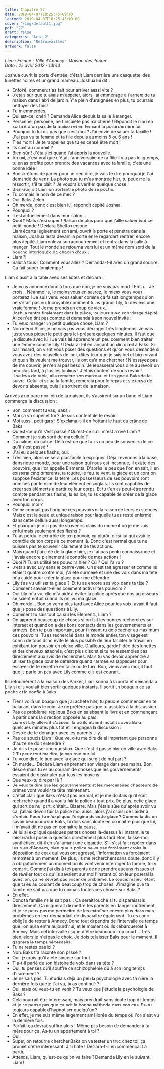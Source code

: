 ```yaml
---
title: Chapitre 27
date: 2019-04-07T18:25:45+09:00
lastmod: 2019-04-07T18:25:45+09:00
cover: "/img/default1.jpg"
pdf: "27"
draft: false
categories: "Acte-2"
description: "Retrouvailles"
artwork: false
---
```

_Lieu : France - Ville d'Annecy - Maison des Parker   
Date : 22 avril 2012 - 14h14_

Joshua ouvrit la porte d'entrée, c'était Liam derrière une casquette, des lunettes noires et un grand manteau. Joshua lui dit :   
- Enfoiré, comment t'as fait pour arriver aussi vite ?   
- J'étais sûr que tu allais m'appeler, alors j'ai emménagé à l'arrière de ta maison dans l'abri de jardin. Y'a plein d'araignées en plus, tu pourrais nettoyer des fois !   
- Tu m'emmerdes.   
- Qui est-ce, chéri ? Demanda Alice depuis la salle à manger.   
- Personne, personne, ne t'inquiète pas ma chérie ! Répondit le mari en sortant d'un pas de la maison et en fermant la porte derrière lui.   
- Pourquoi tu lui dis pas que c'est moi ? J'ai envie de saluer ta famille ! J'ai pas vu ta femme et ta fille depuis au moins 5 ou 6 ans !   
- T'es mort ! Je te rappelles que tu es censé être mort !   
- Ils sont au courant ?   
- Bien-sûr ! J'étais ici quand j'ai appris la nouvelle.   
- Ah oui, c'est vrai que c'était l'anniversaire de ta fille il y a pas longtemps, tu en as profité pour prendre des vacances avec ta famille, c'est une bonne idée !   
- Bon arrêtons de parler pour ne rien dire, je vais te dire pourquoi je t'ai demandé de venir. La photo que tu m'as montrée hier, tu peux me la ressortir, s'il te plaît ? Je voudrais vérifier quelque chose.   
- Bien-sûr, dit Liam en sortant la photo de sa poche.   
- Tu connais le nom de ce mec ?   
- Oui, Baks Zelen.   
- Oh merde, donc c'est bien lui, répondit dépité Joshua.   
- Pourquoi ?   
- Il est actuellement dans mon salon...   
- Quoi ? Mais c'est super ! Raison de plus pour que j'aille saluer tout ce petit monde ! Déclara Shelton enjoué.   
Liam écarta légèrement son ami, ouvrit la porte et pénétra dans la maison, Joshua resta devant la porte en le regardant rentrer, encore plus dépité. Liam enleva son accoutrement et rentra dans la salle à manger. Tout le monde se retourna vers lui et un même nom sorti de la bouche interloquée de chacun d'eux :   
- Liam ?!   
- Salut à tous ! Comment vous allez ? Demanda-t-il avec un grand sourire. Ça fait super longtemps !   
   
Liam s'assit à la table avec ses hôtes et déclara :   
- Je vous annonce donc à tous que non, je ne suis pas mort ! Enfin... Je crois... Néanmoins, le moins vous en saurez, le mieux vous vous porterez ! Je suis venu vous saluer comme ça faisait longtemps qu'on ne s'était pas vu. Incroyable comment tu as grandi Lily, tu deviens une vraie femme ! Je me prends un coup de vieux...    
Joshua rentra finalement dans la pièce, toujours avec son visage dépité. Alice n'en tint pas compte et demanda à son nouvel invité :   
- Tu veux manger un petit quelque chose, Liam ?   
- Non merci Alice, je ne vais pas vous déranger très longtemps. Je vais juste vous piquer le petit gars ici-présent quelques minutes, il faut que je discute avec lui ! Je vais lui apprendre un peu comment bien traiter une femme comme Lily ! Déclara-t-il en lançant un clin d’œil à Baks. Si par hasard, on vient vous poser des questions et qu'on vous demande si vous avez des nouvelles de moi, dites-leur que je suis bel et bien vivant et que s'ils veulent me trouver, ils ont qu'à me chercher ! N'essayez pas de me couvrir, je n'en ai pas besoin. Je repasserai vous dire au revoir un peu plus tard, à plus les loulous ! J'étais content de vous revoir !   
Il se leva de table, alla remettre son manteau et fit signe à Baks de le suivre. Celui-ci salua la famille, remercia pour le repas et s'excusa de devoir s'absenter, puis ils sortirent de la maison.   
   
Arrivés à un parc non loin de la maison, ils s'assirent sur un banc et Liam commença la discussion :  
- Bon, comment tu vas, Baks ?   
- Moi ça va super et toi ? Je suis content de te revoir !   
- Moi aussi, petit gars ! S'exclama-t-il en frottant le haut du crâne de Baks.   
- Qu'est-ce qu'il s'est passé ? Qu'est-ce qu'il m'est arrivé Liam ? Comment je suis sorti de ma cellule ?   
- Du calme, du calme. Déjà est-ce que tu as un peu de souvenirs de ce qu'il s'est passé ?   
- J'ai eu quelques flashs, oui.   
- Très bien, alors ce sera plus facile à expliquer. Déjà, revenons à la base, dans notre monde, pour une raison qui nous est inconnue, il existe des pouvoirs, que l'on appelle Elements. D'après le peu que l'on en sait, il en existerai cinq différents, la foudre, le feu, le vent, la glace et un dont on suppose l'existence, la terre. Les possesseurs de ses pouvoirs sont nommés par le nom de leur élément en anglais. Ils sont capables de créer ses éléments à partir de leur corps. Et tu t'en es peut-être rendu compte pendant tes flashs, tu es Ice, tu es capable de créer de la glace avec ton corps.   
- Pourquoi moi ?   
- On ne connait pas l'origine des pouvoirs ni la raison de leurs existences. Mais c'est la seule et unique raison pour laquelle tu es resté enfermé dans cette cellule aussi longtemps.   
- Et pourquoi je n'ai pas de souvenirs clairs du moment où je me suis enfui mais seulement des flashs ?   
- Tu as perdu le contrôle de ton pouvoir, ou plutôt, c'est lui qui avait le contrôle de ton corps à ce moment là. Donc c'est normal que tu ne puisses pas te souvenir clairement de tes actions.   
- Mais quand j'ai créé de la glace hier, je n'ai pas perdu connaissance et j'avais encore pleinement le contrôle de mes actions !   
- Quoi ?! Tu as utilisé tes pouvoirs hier ? Où ? Qui l'a vu ?   
- J'étais avec Lily dans le centre-ville. On s'est fait agresser et comme ils étaient quatre contre moi, j'ai été surmené et une des voix dans ma tête m'a guidé pour créer la glace pour me défendre.   
- Lily t'as vu utiliser ta glace ?! Et tu as encore ses voix dans ta tête ? Comment savaient-elles comment activer tes pouvoirs ?   
- Oui Lily m'a vu, elle m'a aidé à éviter la police après que nos agresseurs se soient enfuit quand ils ont vu ma glace.   
- Oh merde... Bon on verra plus tard avec Alice pour tes voix, avant il faut que je pose des questions à Lily.   
- Comment tu sais tout ça sur les Elements, Liam ?   
- On apprend beaucoup de choses si on fait les bonnes recherches sur Internet et quand on a des bons contacts dans les gouvernements et armées. Bon le plus important, pour l'instant tu dois cacher au maximum ces pouvoirs. Tu es recherché dans le monde entier, ton visage est connu de tous donc évite le plus possible de leur faciliter le travail en exhibant ton pouvoir en pleine ville. D'ailleurs, garde l'idée des lunettes et des cheveux attachés, c'est plus discret si tu ne ressembles pas directement aux avis de recherches. Mais tu vas devoir apprendre à utiliser ta glace pour te défendre quand l'armée va rappliquer pour essayer de te remettre en taule ou te tuer. Bon, viens avec moi, il faut que je parle un peu avec Lily comme elle est courant.   
   
Ils retournèrent à la maison des Parker, Liam sonna à la porta et demanda à Lily si elle voulait bien sortir quelques instants. Il sortit un bouquin de sa poche et le confia à Baks :   
- Tiens voilà un bouquin que j'ai acheté hier, tu peux le commencer en te baladant dans le coin. Je ne préfère pas que tu assistes à la discussion.   
- Pas de problème, répliqua Baks en saisissant le livre et en commençant à partir dans la direction opposée au parc.   
Liam et Lily allèrent s'asseoir là où ils étaient installés avec Baks quelques minutes plus tôt et il engagea la discussion :   
- Désolé de te déranger avec tes parents Lily.   
- Pas de soucis Liam ! Que veux-tu me dire de si important que personne d'autre ne doit entendre ?   
- Je dois te poser une question. Que s'est-il passé hier en ville avec Baks ? Tu peux tout me dire, je sais tout sur lui.   
- Tu veux dire, le truc avec la glace qui surgit de nul part ?   
- Eh merde... Déclara Liam en prenant son visage dans ses mains. Bon désolé mais tu es au courant de choses que les gouvernements essaient de dissimuler par tous les moyens.   
- Que veux-tu dire par là ?   
- Je veux te dire que les gouvernements et les mercenaires chasseurs de primes vont vouloir ta tête maintenant.   
- C'était clair que Baks n'était pas normal, et je me doutais qu'il était recherché quand il a voulu fuir la police à tout prix. De plus, cette glace qui sort de nul part, c'était... Bizarre. Mais j'étais sûre qu'après avoir vu ça, j'allais devoir fuir la police moi aussi, alors j'ai choisi de l'aider à s'enfuir. Peux-tu m'expliquer l'origine de cette glace ? Comme tu dis en savoir beaucoup sur Baks, tu dois sans doute en connaitre plus que lui, il m'avait dit ne pas en connaître la cause.   
- Je lui ai expliqué quelques petites choses là-dessus à l'instant, je te laisserai lui poser la question directement plus tard. Bon, laisse-moi synthétiser, dit-il en s'allumant une cigarette. S'il s'est fait repérer dans les rues d'Annecy, bien que la police ne va pas forcément croire la déposition de ceux qui vous ont agressé, l'information va forcément remonter à un moment. De plus, ils me recherchent sans doute, donc il y a obligatoirement un moment où ils vont venir interroger ta famille, toi y comprit. Comme j'ai dis à tes parents de ne prendre aucuns risques et de révéler tout ce qu'ils savaient sur moi l'instant où on leur poserai la question, ça ne devrait pas poser de problème. Le soucis majeur étant que tu es au courant de beaucoup trop de choses. J'imagine que ta famille ne sait pas que tu connais toutes ces choses sur Baks ?   
- En effet.   
- Donc ta famille ne le sait pas... Ça serait louche si tu disparaissais directement. Ça risquerait de mettre tes parents en danger inutilement, et je ne peux pas me permettre de les entraîner encore plus dans mes problèmes en leur demandant de disparaître également. Tu es donc obligée de rester à Annecy. Donc tout dépendra de l'intervalle de temps que l'on aura entre aujourd'hui, et le moment où ils débarqueront à Annecy. Mais cet intervalle risque d'être beaucoup trop court... Très bien, alors je n'ai pas le choix. Je dois te laisser Baks pour le moment. Il gagnera le temps nécessaire.   
- Tu ne restes pas ici ?   
- Non. Baks t'a raconté son passé ?   
- Oui, je crois qu'il a été sincère sur tout.   
- T'a-t-il parlé de son histoire de voix dans sa tête ?   
- Oui, tu penses qu'il souffre de schizophrénie dû à son long temps d'isolement ?   
- Je ne sais pas. Tu étudiais déjà un peu la psychologie avec ta mère la dernière fois que je t'ai vu, tu as continué ?   
- Oui, mais où veux-tu en venir ? Tu veux que j'étudie la psychologie de Baks ?   
- Cela pourrait être intéressant, mais prendrait sans doute trop de temps et je ne pense pas que ça soit la bonne méthode dans son cas. Es-tu toujours capable d'hypnotiser quelqu'un ?   
- En effet, je me suis même largement améliorée du temps où l'on s'est vu la dernière fois.   
- Parfait, ça devrait suffire alors ! Même pas besoin de demander à ta mère pour ça. As-tu un appartement à toi ?   
- Oui.   
- Super, on retourne chercher Baks on va tester un truc chez toi, ça promet d'être intéressant. J'ai hâte ! Déclara-t-il en commençant à partir.   
- Attends, Liam, qu'est-ce qu'on va faire ? Demanda Lily en le suivant. Liam !
